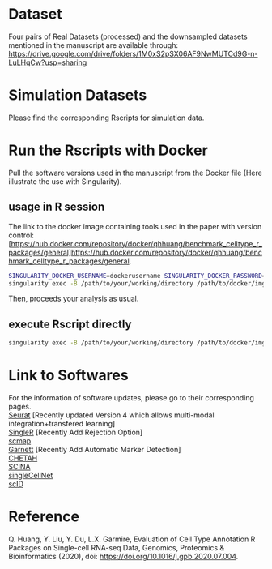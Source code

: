 # Dataset
Four pairs of Real Datasets (processed) and the downsampled datasets mentioned in the manuscript are available through: https://drive.google.com/drive/folders/1M0xS2pSX06AF9NwMUTCd9G-n-LuLHqCw?usp=sharing
# Simulation Datasets
Please find the corresponding Rscripts for simulation data.
# Run the Rscripts with Docker
Pull the software versions used in the manuscript from the Docker file (Here illustrate the use with Singularity).
## usage in R session
The link to the docker image containing tools used in the paper with version control: [https://hub.docker.com/repository/docker/qhhuang/benchmark_celltype_r_packages/general]https://hub.docker.com/repository/docker/qhhuang/benchmark_celltype_r_packages/general.

```bash
SINGULARITY_DOCKER_USERNAME=dockerusername SINGULARITY_DOCKER_PASSWORD=dockerpassword singularity pull docker://qhhuang/benchmark_celltype_r_packages:versioncontrol
singularity exec -B /path/to/your/working/directory /path/to/docker/img/benchmark_celltype_r_packages-versioncontrol.simg R
```
Then, proceeds your analysis as usual.

## execute Rscript directly
```bash
singularity exec -B /path/to/your/working/directory /path/to/docker/img/benchmark_celltype_r_packages-versioncontrol.simg Rscript /path/to/your/Rscript/sample.R
```

# Link to Softwares
For the information of software updates, please go to their corresponding pages.\
[Seurat](https://satijalab.org/seurat/) [Recently updated Version 4 which allows multi-modal integration+transfered learning]\
[SingleR](https://github.com/dviraran/SingleR) [Recently Add Rejection Option]\
[scmap](https://bioconductor.org/packages/release/bioc/html/scmap.html) \
[Garnett](https://cole-trapnell-lab.github.io/garnett/docs/) [Recently Add Automatic Marker Detection]\
[CHETAH](https://github.com/jdekanter/CHETAH) \
[SCINA](https://github.com/jcao89757/SCINA) \
[singleCellNet](https://github.com/pcahan1/singleCellNet) \
[scID](https://github.com/BatadaLab/scID)


# Reference
Q. Huang, Y. Liu, Y. Du, L.X. Garmire, Evaluation of Cell Type Annotation R Packages on Single-cell RNA-seq Data, Genomics,  Proteomics  &  Bioinformatics (2020), doi: https://doi.org/10.1016/j.gpb.2020.07.004.

